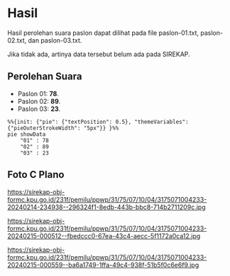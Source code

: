 # Hasil

Hasil perolehan suara paslon dapat dilihat pada file paslon-01.txt, paslon-02.txt, dan paslon-03.txt.

Jika tidak ada, artinya data tersebut belum ada pada SIREKAP.

## Perolehan Suara

 * Paslon 01: **78**.
 * Paslon 02: **89**.
 * Paslon 03: **23**.

```mermaid
%%{init: {"pie": {"textPosition": 0.5}, "themeVariables": {"pieOuterStrokeWidth": "5px"}} }%%
pie showData
    "01" : 78
    "02" : 89
    "03" : 23
```
## Foto C Plano

https://sirekap-obj-formc.kpu.go.id/231f/pemilu/ppwp/31/75/07/10/04/3175071004233-20240214-234938--296324f1-8edb-443b-bbc8-714b2711209c.jpg

https://sirekap-obj-formc.kpu.go.id/231f/pemilu/ppwp/31/75/07/10/04/3175071004233-20240215-000512--fbedccc0-67ea-43c4-aecc-5f1172a0ca12.jpg

https://sirekap-obj-formc.kpu.go.id/231f/pemilu/ppwp/31/75/07/10/04/3175071004233-20240215-000559--ba6a1749-1ffa-49c4-938f-51b5f0c6e6f9.jpg
